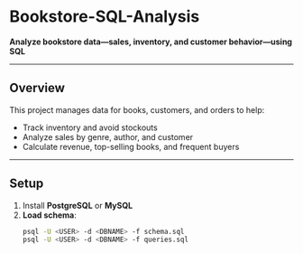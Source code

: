 # Bookstore-SQL-Analysis
**Analyze bookstore data—sales, inventory, and customer behavior—using SQL**

---

## Overview
This project manages data for books, customers, and orders to help:
- Track inventory and avoid stockouts
- Analyze sales by genre, author, and customer
- Calculate revenue, top-selling books, and frequent buyers

---

## Setup

1. Install **PostgreSQL** or **MySQL**  
2. **Load schema**:
   ```bash
   psql -U <USER> -d <DBNAME> -f schema.sql
   psql -U <USER> -d <DBNAME> -f queries.sql







